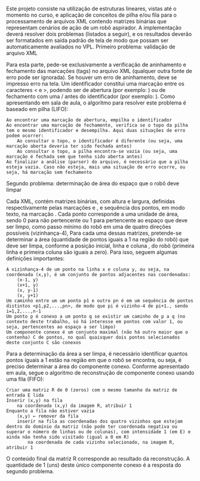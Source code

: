 Este projeto consiste na utilização de estruturas lineares, vistas até o momento no curso, e aplicação de conceitos de pilha e/ou fila para o processamento de arquivos XML contendo matrizes binárias que representam cenários de ação de um robô aspirador. A implementação deverá resolver dois problemas (listados a seguir), e os resultados deverão ser formatados em saída padrão de tela de modo que possam ser automaticamente avaliados no VPL.
Primeiro problema: validação de arquivo XML

Para esta parte, pede-se exclusivamente a verificação de aninhamento e fechamento das marcações (tags) no arquivo XML (qualquer outra fonte de erro pode ser ignorada). Se houver um erro de aninhamento, deve se impresso erro na tela. Um identificador constitui uma marcação entre os caracteres < e >, podendo ser de abertura (por exemplo: <cenario>) ou de fechamento com uma / antes do identificador (por exemplo: </cenario>). Como apresentando em sala de aula, o algoritmo para resolver este problema é baseado em pilha (LIFO):

    Ao encontrar uma marcação de abertura, empilha o identificador
    Ao encontrar uma marcação de fechamento, verifica se o topo da pilha tem o mesmo identificador e desempilha. Aqui duas situações de erro podem ocorrer:
        Ao consultar o topo, o identificador é diferente (ou seja, uma marcação aberta deveria ter sido fechada antes)
        Ao consultar o topo, a pilha encontra-se vazia (ou seja, uma marcação é fechada sem que tenha sido aberta antes)
    Ao finalizar a análise (parser) do arquivo, é necessário que a pilha esteja vazia. Caso não esteja, mais uma situação de erro ocorre, ou seja, há marcação sem fechamento

Segundo problema: determinação de área do espaço que o robô deve limpar

Cada XML, contém matrizes binárias, com altura e largura, definidas respectivamente pelas marcações <altura> e <largura>, e sequência dos pontos, em modo texto, na marcação <matriz>. Cada ponto corresponde a uma unidade de área, sendo 0 para não pertencente ou 1 para pertencente ao espaço que deve ser limpo, como passo mínimo do robô em uma de quatro direções possíveis (vizinhança-4), Para cada uma dessas matrizes, pretende-se determinar a área (quantidade de pontos iguais a 1 na região do robô) que deve ser limpa, conforme a posição inicial, linha <x> e coluna <y>, do robô (primeira linha e primeira coluna são iguais a zero). Para isso, seguem algumas definições importantes:

    A vizinhança-4 de um ponto na linha x e coluna y, ou seja, na coordenada (x,y), é um conjunto de pontos adjacentes nas coordenadas:
        (x-1, y)
        (x+1, y)
        (x, y-1)
        (x, y+1)
    Um caminho entre um um ponto p1 e outro pn é em um sequência de pontos distintos <p1,p2,...,pn>, de modo que pi é vizinho-4 de pi+1., sendo i=1,2,...,n-1
    Um ponto p é conexo a um ponto q se existir um caminho de p a q (no contexto deste trabalho, só há interesse em pontos com valor 1, ou seja, pertencentes ao espaço a ser limpo)
    Um componente conexo é um conjunto maximal (não há outro maior que o contenha) C de pontos, no qual quaisquer dois pontos selecionados deste conjunto C são conexos

Para a determinação da área a ser limpa, é necessário identificar quantos pontos iguais a 1 estão na região em que o robô se encontra, ou seja, é preciso determinar a área do componente conexo. Conforme apresentado em aula, segue o algoritmo de reconstrução de componente conexo usando uma fila (FIFO):

    Criar uma matriz R de 0 (zeros) com o mesmo tamanho da matriz de entrada E lida
    Inserir (x,y) na fila
        na coordenada (x,y) da imagem R, atribuir 1
    Enquanto a fila não estiver vazia
        (x,y) ← remover da fila
        inserir na fila as coordenadas dos quatro vizinhos que estejam dentro do domínio da matriz (não pode ter coordenada negativa ou superar o número de linhas ou de colunas), com intensidade 1 (em E) e ainda não tenha sido visitado (igual a 0 em R)
            na coordenada de cada vizinho selecionado, na imagem R, atribuir 1

O conteúdo final da matriz R corresponde ao resultado da reconstrução. A quantidade de 1 (uns) deste único componente conexo é a resposta do segundo problema.
